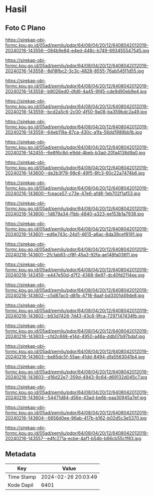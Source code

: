 # Hasil

## Foto C Plano

https://sirekap-obj-formc.kpu.go.id/05ad/pemilu/pdpr/64/08/04/20/12/6408042012019-20240216-143556--084b9e84-e4ed-448c-b749-693455547545.jpg

https://sirekap-obj-formc.kpu.go.id/05ad/pemilu/pdpr/64/08/04/20/12/6408042012019-20240216-143558--8d18fbc2-3c3c-4828-8555-76ab545f1d55.jpg

https://sirekap-obj-formc.kpu.go.id/05ad/pemilu/pdpr/64/08/04/20/12/6408042012019-20240216-143558--b9026ed0-dfd6-4a45-9f45-cde9d90eb9e4.jpg

https://sirekap-obj-formc.kpu.go.id/05ad/pemilu/pdpr/64/08/04/20/12/6408042012019-20240216-143559--bcd2a5c6-2c00-4f50-9a08-ba359bdc2a49.jpg

https://sirekap-obj-formc.kpu.go.id/05ad/pemilu/pdpr/64/08/04/20/12/6408042012019-20240216-143559--64eb119a-87ca-430c-a1fa-56dd1989bb1b.jpg

https://sirekap-obj-formc.kpu.go.id/05ad/pemilu/pdpr/64/08/04/20/12/6408042012019-20240216-142455--6e8f6c8d-e9dd-4beb-b3ad-20fa4138d9a0.jpg

https://sirekap-obj-formc.kpu.go.id/05ad/pemilu/pdpr/64/08/04/20/12/6408042012019-20240216-143600--de2b3f78-98c6-49f5-8fc3-60c22a7474b6.jpg

https://sirekap-obj-formc.kpu.go.id/05ad/pemilu/pdpr/64/08/04/20/12/6408042012019-20240216-143600--fceace57-c73e-47e6-afd8-1eb702f1af53.jpg

https://sirekap-obj-formc.kpu.go.id/05ad/pemilu/pdpr/64/08/04/20/12/6408042012019-20240216-143600--1d879a34-f1bb-4840-a323-ee153b1a7938.jpg

https://sirekap-obj-formc.kpu.go.id/05ad/pemilu/pdpr/64/08/04/20/12/6408042012019-20240216-143601--ed6e743c-24d1-4615-a6ac-8da39cef8191.jpg

https://sirekap-obj-formc.kpu.go.id/05ad/pemilu/pdpr/64/08/04/20/12/6408042012019-20240216-143601--2fc1ab83-cf8f-45a3-92fa-ae148fa036f1.jpg

https://sirekap-obj-formc.kpu.go.id/05ad/pemilu/pdpr/64/08/04/20/12/6408042012019-20240216-142459--e447e50d-d7f2-4368-8e97-dc40fd2114ee.jpg

https://sirekap-obj-formc.kpu.go.id/05ad/pemilu/pdpr/64/08/04/20/12/6408042012019-20240216-143602--c5d87ac0-d81b-4718-8aaf-bd3301d49de8.jpg

https://sirekap-obj-formc.kpu.go.id/05ad/pemilu/pdpr/64/08/04/20/12/6408042012019-20240216-143602--b63d7428-7d43-43c8-9fca-7297147434fb.jpg

https://sirekap-obj-formc.kpu.go.id/05ad/pemilu/pdpr/64/08/04/20/12/6408042012019-20240216-143603--cfd2c668-e14d-4950-a46a-ddb07b97bdaf.jpg

https://sirekap-obj-formc.kpu.go.id/05ad/pemilu/pdpr/64/08/04/20/12/6408042012019-20240216-143603--be85dc5f-55ae-41dd-8494-dfa5563041b4.jpg

https://sirekap-obj-formc.kpu.go.id/05ad/pemilu/pdpr/64/08/04/20/12/6408042012019-20240216-143603--d16d22e7-359d-4943-9c64-d69132d045c7.jpg

https://sirekap-obj-formc.kpu.go.id/05ad/pemilu/pdpr/64/08/04/20/12/6408042012019-20240216-143604--54471d84-d56e-43ad-be6b-eaa30945a7ef.jpg

https://sirekap-obj-formc.kpu.go.id/05ad/pemilu/pdpr/64/08/04/20/12/6408042012019-20240216-143604--6656d0ee-96ab-417b-b162-b02d5c3e5370.jpg

https://sirekap-obj-formc.kpu.go.id/05ad/pemilu/pdpr/64/08/04/20/12/6408042012019-20240216-143557--e4fc271a-ecbe-4af1-b54b-b66cb55c1f83.jpg


## Metadata

| Key        | Value               |
| ---------- | ------------------- |
| Time Stamp | 2024-02-26 20:03:49 |
| Kode Dapil | 6401                |




